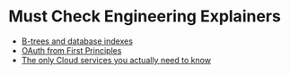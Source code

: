 # Must Check Engineering Explainers

- [B-trees and database indexes](https://planetscale.com/blog/btrees-and-database-indexes)
- [OAuth from First Principles](https://stack-auth.com/blog/oauth-from-first-principles)
- [The only Cloud services you actually need to know](https://www.youtube.com/watch?v=gcfB8iIPtbY)
